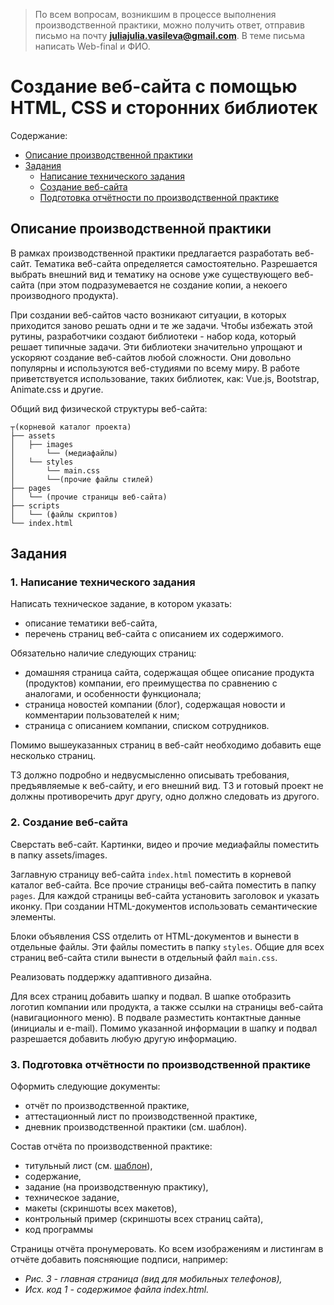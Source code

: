 > По всем вопросам, возникшим в процессе выполнения производственной практики, можно получить ответ,
отправив письмо на почту **[juliajulia.vasileva@gmail.com](juliajulia.vasileva@gmail.com)**. В теме письма написать Web-final и ФИО.

# Создание веб-сайта с помощью HTML, CSS и сторонних библиотек

Содержание:
* [Описание производственной практики](#Описание-производственной-практики)
* [Задания](#задания)
    * [Написание технического задания](#Написание-технического-задания)
    * [Создание веб-сайта](#Создание-веб-сайта)
    * [Подготовка отчётности по производственной практике](#Подготовка-отчётности-по-производственной-практике)


## Описание производственной практики
В рамках производственной практики предлагается разработать веб-сайт.
Тематика веб-сайта определяется самостоятельно.
Разрешается выбрать внешний вид и тематику на основе уже существующего веб-сайта
(при этом подразумевается не создание копии, а некоего производного продукта).

При создании веб-сайтов часто возникают ситуации, в которых приходится заново решать одни и те же задачи. 
Чтобы избежать этой рутины, разработчики создают библиотеки - набор кода, который решает типичные задачи.
Эти библиотеки значительно упрощают и ускоряют создание веб-сайтов любой сложности. 
Они довольно популярны и используются веб-студиями по всему миру.
В работе приветствуется использование, таких библиотек, как: Vue.js, Bootstrap, Animate.css и другие.

Общий вид физической структуры веб-сайта:

```
┬(корневой каталог проекта)
├── assets
│   ├── images
│       └── (медиафайлы)
│   └── styles
│       └── main.css
│       └──(прочие файлы стилей)
├── pages
│   └── (прочие страницы веб-сайта)
├── scripts
│   └── (файлы скриптов)
└── index.html
```

## Задания

### 1. Написание технического задания

Написать техническое задание, в котором указать:

- описание тематики веб-сайта,
- перечень страниц веб-сайта с описанием их содержимого.

Обязательно наличие следующих страниц:

- домашняя страница сайта, содержащая общее описание продукта (продуктов) компании, его преимущества по сравнению с аналогами, и особенности функционала;
- страница новостей компании (блог), содержащая новости и комментарии пользователей к ним;
- страница с описанием компании, списком сотрудников.

Помимо вышеуказанных страниц в веб-сайт необходимо добавить еще несколько страниц.

ТЗ должно подробно и недвусмысленно описывать требования, предъявляемые к веб-сайту, и его внешний вид. 
ТЗ и готовый проект не должны противоречить друг другу, одно должно следовать из другого.

### 2. Создание веб-сайта

Сверстать веб-сайт.
Картинки, видео и прочие медиафайлы поместить в папку assets/images.

Заглавную страницу веб-сайта `index.html` поместить в корневой каталог веб-сайта. Все прочие страницы веб-сайта поместить в папку `pages`. 
Для каждой страницы веб-сайта установить заголовок и указать иконку.
При создании HTML-документов использовать семантические элементы.

Блоки объявления CSS отделить от HTML-документов и вынести в отдельные файлы. Эти файлы поместить в папку `styles`. 
Общие для всех страниц веб-сайта стили вынести в отдельный файл `main.css`.

Реализовать поддержку адаптивного дизайна.

Для всех страниц добавить шапку и подвал. В шапке отобразить логотип компании или продукта, а также ссылки на страницы веб-сайта (навигационного меню). 
В подвале разместить контактные данные (инициалы и e-mail). Помимо указанной информации в шапку и подвал разрешается добавить любую другую информацию.


### 3. Подготовка отчётности по производственной практике
Оформить следующие документы:

- отчёт по производственной практике,
- аттестационный лист по производственной практике,
- дневник производственной практики (см. шаблон).

Состав отчёта по производственной практике:

- титульный лист (см. [шаблон](https://docs.google.com/document/d/1QeA-_5Lopt79KRXSqEKAM_whYUzU-1JwPBz6PRzPelQ/edit?usp=sharing)),
- содержание,
- задание (на производственную практику),
- техническое задание,
- макеты (скриншоты всех макетов),
- контрольный пример (скриншоты всех страниц сайта),
- код программы

Страницы отчёта пронумеровать. Ко всем изображениям и листингам в отчёте добавить поясняющие подписи, например:

- *Рис. 3 - главная страница (вид для мобильных телефонов),*
- *Исх. код 1 - содержимое файла index.html.*